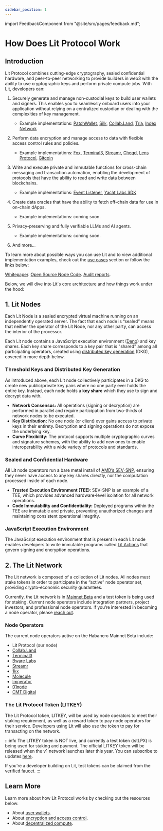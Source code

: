 ```yaml
---
sidebar_position: 1
---
```


import FeedbackComponent from "@site/src/pages/feedback.md";

# How Does Lit Protocol Work

## Introduction

Lit Protocol combines cutting-edge cryptography, sealed confidential hardware, and peer-to-peer networking to provide builders in web3 with the ability to use cryptographic keys and perform private compute jobs. With Lit, developers can: 

1. Securely generate and manage non-custodial keys to build user wallets and signers. This enables you to seamlessly onboard users into your application without relying on a centralized custodian or dealing with the complexities of key management.
    - Example implementations: [PatchWallet](https://app.patchwallet.com/), [Silk](https://www.silk.sc/), [Collab.Land](https://www.collab.land/), [Tria](https://www.tria.so/), [Index Network](https://index.network/)

2. Perform data encryption and manage access to data with flexible access control rules and policies. 
    - Example implementations: [Fox](https://docs.verifymedia.com/publishing/access-control/methods/lit-protocol), [Terminal3](https://www.terminal3.io/), [Streamr](https://streamr.network/), [Cheqd](https://cheqd.io/), [Lens Protocol](https://www.lens.xyz/), [Gitcoin](https://publicgoods.network/)
        
3. Write and execute private and immutable functions for cross-chain messaging and transaction automation, enabling the development of protocols that have the ability to read and write data between blockchains.
    - Example implementations: [Event Listener](https://developer.litprotocol.com/v3/tools/event-listener), [Yacht Labs SDK](https://github.com/Yacht-Labs/yacht-lit-sdk)

4. Create data oracles that have the ability to fetch off-chain data for use in on-chain dApps.
    - Example implementations: coming soon.
    
5. Privacy-preserving and fully verifiable LLMs and AI agents.
    - Example implementations: coming soon.

6. And more…
    

To learn more about possible ways you can use Lit and to view additional implementation examples, check out the [use cases](../intro/usecases.md) section or follow the links below:

[Whitepaper](https://github.com/LIT-Protocol/whitepaper).   [Open Source Node Code](https://github.com/LIT-Protocol/Node).   [Audit reports](https://drive.google.com/drive/folders/1Rrht88iUkzpofwl1CvP9gEjqY60BKyFn?ref=spark.litprotocol.com).

Below, we will dive into Lit's core architecture and how things work under the hood:

## 1. Lit Nodes

Each Lit Node is a sealed encrypted virtual machine running on an independently operated server. The fact that each node is “sealed” means that neither the operator of the Lit Node, nor any other party, can access the interior of the processor.

Each Lit node contains a JavaScript execution environment ([Deno](https://deno.com/)) and key shares. Each key share corresponds to a key pair that is "shared" among all participating operators, created using [distributed key generation](https://docs.google.com/document/d/1eaSk6822d4B-bJtMiiGp4n9N4qZPnwWaEZOy-Xs8AK0/edit#heading=h.2q2y8wxw6nj8) (DKG), covered in more depth below.

### Threshold Keys and Distributed Key Generation

As introduced above, each Lit node collectively participates in a DKG to create new public/private key pairs where no one party ever holds the entire key. Instead, each node holds a **key share** which they use to sign and decrypt data with.

- **Network Consensus:** All operations (signing or decryption) are performed in parallel and require participation from two-thirds of network nodes to be executed.
- **Key Distribution:** No one node (or client) ever gains access to private keys in their entirety. Decryption and signing operations do not expose the underlying key.
- **Curve Flexibility:** The protocol supports multiple cryptographic curves and signature schemes, with the ability to add new ones to enable interoperability with a wide variety of protocols and standards.

### Sealed and Confidential Hardware

All Lit node operators run a bare metal install of [AMD’s SEV-SNP](https://www.amd.com/content/dam/amd/en/documents/epyc-business-docs/solution-briefs/amd-secure-encrypted-virtualization-solution-brief.pdf), ensuring they never have access to any key shares directly, nor the computation processed inside of each node.

- **Trusted Execution Environment (TEE)**: SEV-SNP is an example of a TEE, which provides advanced hardware-level isolation for all network operations.
- **Code Immutability and Confidentiality:** Deployed programs within the TEE are immutable and private, preventing unauthorized changes and maintaining consistent operational integrity.

### JavaScript Execution Environment 

The JavaScript execution environment that is present in each Lit node enables developers to write immutable programs called [Lit Actions](https://developer.litprotocol.com/v3/sdk/serverless-signing/quick-start) that govern signing and encryption operations.  

## 2. The Lit Network

The Lit network is composed of a collection of Lit nodes. All nodes must stake tokens in order to participate in the “active” node operator set, providing crypto-economic security guarantees. 

Currently, the Lit network is in [Mainnet Beta](../network/migration-guide.md) and a test token is being used for staking. Current node operators include integration partners, project investors, and professional node operators. If you’re interested in becoming a node operator, please [reach out](https://docs.google.com/forms/d/e/1FAIpQLScBVsg-NhdMIC1H1mozh2zaVX0V4WtmEPSPrtmqVtnj_3qqNw/viewform).

### Node Operators

The current node operators active on the Habanero Mainnet Beta include:

- Lit Protocol (our node)
- [Collab.Land](https://www.collab.land/?ref=spark.litprotocol.com)
- [Terminal3](https://www.terminal3.io/?ref=spark.litprotocol.com)
- [Bware Labs](https://bwarelabs.com/?ref=spark.litprotocol.com)
- [Streamr](https://streamr.network/?ref=spark.litprotocol.com)
- [1kx](https://1kx.network/?ref=spark.litprotocol.com)
- [Molecule](https://www.molecule.xyz/?ref=spark.litprotocol.com)
- [Imperator](https://www.imperator.co/?ref=spark.litprotocol.com)
- [01node](https://01node.com/?ref=spark.litprotocol.com)
- [CMT Digital](https://cmt.digital/?ref=spark.litprotocol.com)

### The Lit Protocol Token (LITKEY)

The Lit Protocol token, LITKEY, will be used by node operators to meet their staking requirement, as well as a reward token to pay node operators for their service.  Developers using Lit will also use the token to pay for transacting on the network.
    
:::info
The LITKEY token is NOT live, and currently a test token (tstLPX) is being used for staking and payment. The official LITKEY token will be released when the v1 network launches later this year. You can subscribe to updates [here](https://spark.litprotocol.com/).

If you're a developer building on Lit, test tokens can be claimed from the [verified faucet](https://chronicle-yellowstone-faucet.getlit.dev/).
:::
    

## Learn More

Learn more about how Lit Protocol works by checking out the resources below:

- About [user wallets](../sdk/wallets/intro).
- About [encryption and access control](../sdk/access-control/intro).
- About [decentralized compute](../sdk/serverless-signing/overview).

<FeedbackComponent/>
